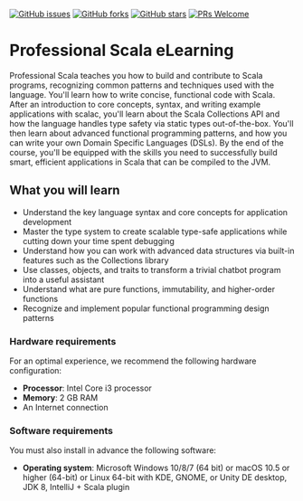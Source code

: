 [![GitHub issues](https://img.shields.io/github/issues/TrainingByPackt/Professional-Scala-eLearning.svg)](https://github.com/TrainingByPackt/Professional-Scala-eLearning/issues)
[![GitHub forks](https://img.shields.io/github/forks/TrainingByPackt/Professional-Scala-eLearning.svg)](https://github.com/TrainingByPackt/Professional-Scala-eLearning/network)
[![GitHub stars](https://img.shields.io/github/stars/TrainingByPackt/Professional-Scala-eLearning.svg)](https://github.com/TrainingByPackt/Professional-Scala-eLearning/stargazers)
[![PRs Welcome](https://img.shields.io/badge/PRs-welcome-brightgreen.svg)](https://github.com/TrainingByPackt/Professional-Scala-eLearning/pulls)



# Professional Scala eLearning
Professional Scala teaches you how to build and contribute to Scala programs, recognizing common patterns and techniques used with the language. You'll learn how to write concise, functional code with Scala. After an introduction to core concepts, syntax, and writing example applications with scalac, you'll learn about the Scala Collections API and how the language handles type safety via static types out-of-the-box. You'll then learn about advanced functional programming patterns, and how you can write your own Domain Specific Languages (DSLs). By the end of the course, you'll be equipped with the skills you need to successfully build smart, efficient applications in Scala that can be compiled to the JVM.


## What you will learn
* Understand the key language syntax and core concepts for application development
* Master the type system to create scalable type-safe applications while cutting down your time spent debugging
* Understand how you can work with advanced data structures via built-in features such as the Collections library
* Use classes, objects, and traits to transform a trivial chatbot program into a useful assistant
* Understand what are pure functions, immutability, and higher-order functions
* Recognize and implement popular functional programming design patterns



### Hardware requirements
For an optimal experience, we recommend the following hardware configuration:
* **Processor**: Intel Core i3 processor
* **Memory**: 2 GB RAM
* An Internet connection



### Software requirements
You must also install in advance the following software:
* **Operating system**: Microsoft Windows 10/8/7 (64 bit) or macOS 10.5 or higher (64-bit) or Linux 64-bit with KDE, GNOME, or Unity DE desktop, JDK 8, IntelliJ + Scala plugin

